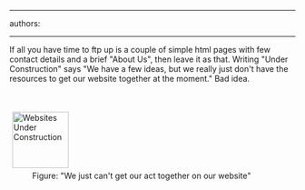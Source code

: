 

---
authors:

---




<span class='intro'> <p>If all you have time to ftp up is a couple of simple html pages with few contact
    details and a brief &quot;About Us&quot;, then leave it as that. Writing &quot;Under Construction&quot;
    says &quot;We have a few ideas, but we really just don't have the resources to get our
    website together at the moment.&quot; Bad idea.
   </p> </span>

<p>​</p><dl class="image"><dt>
     <img alt="Websites Under Construction" src="http&#58;//www.ssw.com.au/ssw/Standards/Rules/Images/Websites_UnderConstruction.jpg" style="margin&#58;5px;width&#58;99px;" /></dt><dd>
     Figure&#58; &quot;We just can't get our act together on our website&quot;</dd></dl>



